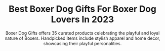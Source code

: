 ---
layout: post
title: Best Boxer Dog Gifts For Boxer Dog Lovers In 2023
subtitle: Boxer Dog Gifts offers 35 curated products celebrating the playful and loyal nature of Boxers. Handpicked items include stylish apparel and home decor, showcasing their playful personalities.
header-img: "img/post/2023/09/copied/boxer-dog-gifts.jpg"
header-style: text
permalink: "/boxer-dog-gifts/"
catalog: true
tags:
  - Recipients 
  - Men
---   
